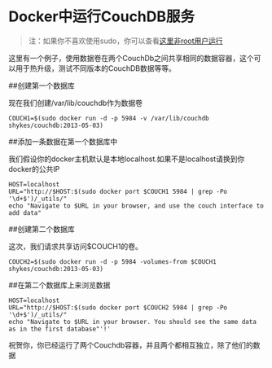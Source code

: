 Docker中运行CouchDB服务
===

>注：如果你不喜欢使用sudo，你可以查看[这里非root用户运行](../installation/binaries.md)

这里有一个例子，使用数据卷在两个CouchDb之间共享相同的数据容器，这个可以用于热升级，测试不同版本的CouchDB数据等等。

##创建第一个数据库

现在我们创建/var/lib/couchdb作为数据卷

	COUCH1=$(sudo docker run -d -p 5984 -v /var/lib/couchdb shykes/couchdb:2013-05-03)

##添加一条数据在第一个数据库中

我们假设你的docker主机默认是本地localhost.如果不是localhost请换到你docker的公共IP

	HOST=localhost
	URL="http://$HOST:$(sudo docker port $COUCH1 5984 | grep -Po '\d+$')/_utils/"
	echo "Navigate to $URL in your browser, and use the couch interface to add data"

##创建第二个数据库

这次，我们请求共享访问$COUCH1的卷。

	COUCH2=$(sudo docker run -d -p 5984 -volumes-from $COUCH1 shykes/couchdb:2013-05-03)
	
##在第二个数据库上来浏览数据
	
	HOST=localhost
	URL="http://$HOST:$(sudo docker port $COUCH2 5984 | grep -Po '\d+$')/_utils/"
	echo "Navigate to $URL in your browser. You should see the same data as in the first database"'!'
	
祝贺你，你已经运行了两个Couchdb容器，并且两个都相互独立，除了他们的数据

